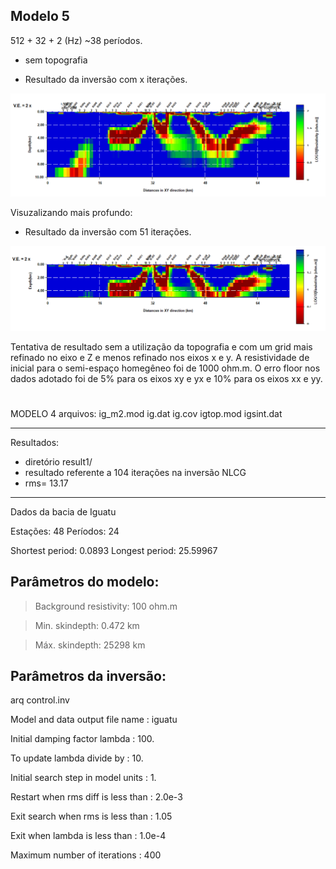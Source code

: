 ## Modelo 5
512 + 32 + 2 (Hz)
~38 períodos.
* sem topografia

* Resultado da inversão com x iterações. 

<img src='https://github.com/arturbenevides/MSc_Geophysics/blob/master/ModEM/ig5_10km.bmp' width=900>

Visuzalizando mais profundo:
* Resultado da inversão com  51 iterações.

<img src='https://github.com/arturbenevides/MSc_Geophysics/blob/master/ModEM/ig5.bmp' width=900>


Tentativa de resultado sem a utilização da topografia e com um grid mais refinado no eixo e Z e menos refinado nos eixos x e y.
A resistividade de inicial para o semi-espaço homegêneo foi de 1000 ohm.m.
O erro floor nos dados adotado foi de 5% para os eixos xy e yx e 10% para os eixos xx e yy.


#
MODELO 4
arquivos:
ig_m2.mod
ig.dat
ig.cov
igtop.mod
igsint.dat

__________________________________________________
Resultados: 
* diretório result1/
* resultado referente a 104 iterações na inversão NLCG
* rms=  13.17
__________________________________________________
Dados da bacia de Iguatu

Estações: 48
Períodos: 24

Shortest period: 0.0893
Longest period: 25.59967

## Parâmetros do modelo:

> Background resistivity: 100 ohm.m

> Min. skindepth: 0.472 km

> Máx. skindepth: 25298 km

## Parâmetros da inversão:

arq control.inv

Model and data output file name    : iguatu

Initial damping factor lambda      : 100.

To update lambda divide by         : 10.

Initial search step in model units : 1.

Restart when rms diff is less than : 2.0e-3

Exit search when rms is less than  : 1.05

Exit when lambda is less than      : 1.0e-4

Maximum number of iterations       : 400

